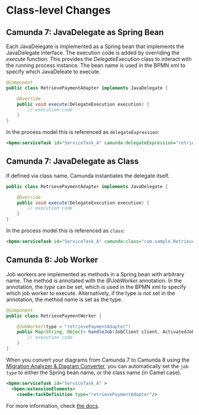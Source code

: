 # Class-level Changes

## Camunda 7: JavaDelegate as Spring Bean

Each JavaDelegate is implemented as a Spring bean that implements the JavaDelegate interface. The execution code is added by overriding the _execute_ function. This provides the _DelegateExecution_ class to interact with the running process instance. The bean name is used in the BPMN xml to specify which JavaDeleate to execute.

```java
@Component
public class RetrievePaymentAdapter implements JavaDelegate {

    @Override
    public void execute(DelegateExecution execution) {
        // execution code
    }
}
```

In the process model this is referenced as `delegateExpression`:

```xml
<bpmn:serviceTask id="ServiceTask_A" camunda:delegateExpression="retrievePaymentAdapter">
```

## Camunda 7: JavaDelegate as Class

If defined via class name, Camunda instantiates the delegate itself.

```java
public class RetrievePaymentAdapter implements JavaDelegate {

    @Override
    public void execute(DelegateExecution execution) {
        // execution code
    }
}
```

In the process model this is referenced as `class`:

```xml
<bpmn:serviceTask id="ServiceTask_A" camunda:class="com.sample.RetrievePaymentAdapter">
```


## Camunda 8: Job Worker

Job workers are implemented as methods in a Spring bean with arbitrary name. The method is annotated with the _@JobWorker_ annotation. In the annotation, the _type_ can be set, which is used in the BPMN xml to specify which job worker to execute. Alternatively, if the type is not set in the annotation, the method name is set as the type.

```java
@Component
public class RetrievePaymentWorker {

    @JobWorker(type = "retrievePaymentAdapter")
    public Map<String, Object> handleJob(JobClient client, ActivatedJob job) {
        // execution code
    }
}
```

When you convert your diagrams from Camunda 7 to Camunda 8 using the [Migration Analyzer & Diagram Converter](https://github.com/camunda-community-hub/camunda-7-to-8-migration-analyzer), you can automatically set the `job type` to either the Spring bean name, or the class name (in Camel case).

```xml
<bpmn:serviceTask id="ServiceTask_A" >
  <bpmn:extensionElements>
    <zeebe:taskDefinition type="retrievePaymentAdapter"/>
```


For more information, check [the docs](https://docs.camunda.io/docs/8.8/apis-tools/spring-zeebe-sdk/get-started/).

